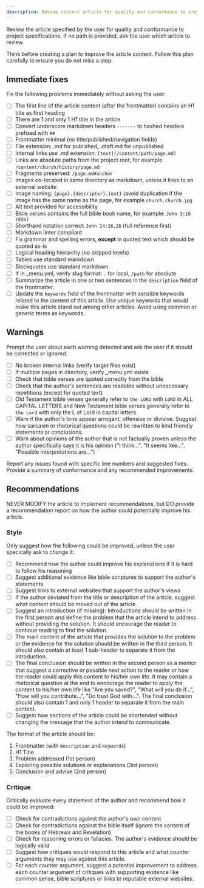 ```yaml
---
description: Review content article for quality and conformance to project specifications
---
```


Review the article specified by the user for quality and conformance to project specifications. If no path is provided, ask the user which article to review.

Think before creating a plan to improve the article content. Follow this plan carefully to ensure you do not miss a step.

## Immediate fixes

Fix the following problems immediately without asking the user:

- [ ] The first line of the article content (after the frontmatter) contains an H1 title as first heading
- [ ] There are 1 and only 1 H1 title in the article
- [ ] Convert underscore markdown headers `-------` to hashed headers prefixed with `##`
- [ ] Frontmatter minimal (no title/published/navigation fields)
- [ ] File extension: .md for published, .draft.md for unpublished
- [ ] Internal links use .md extension: `[text](/content/path/page.md)`
- [ ] Links are absolute paths from the project root, for example `/content/church/history/page.md`
- [ ] Fragments preserved: `/page.md#anchor`
- [ ] Images co-located in same directory as markdown, unless it links to an external website
- [ ] Image naming: `{page}.{descriptor}.{ext}` (avoid duplication if the image has the same name as the page, for example `church.church.jpg`
- [ ] Alt text provided for accessibility
- [ ] Bible verses contains the full bible book name, for example: `John 3:16 (ESV)`
- [ ] Shorthand notation correct: `John 14:16,26` (full reference first)
- [ ] Markdown linter compliant
- [ ] Fix grammar and spelling errors, **except** in quoted text which should be quoted as-is
- [ ] Logical heading hierarchy (no skipped levels)
- [ ] Tables use standard markdown
- [ ] Blockquotes use standard markdown
- [ ] If in _menu.yml, verify slug format: `.` for local, `/path` for absolute
- [ ] Summarize the article in one or two sentences in the `description` field of the frontmatter.
- [ ] Update the `keywords` field of the frontmatter with sensible keywords related to the content of this article. Use unique keywords that would make this article stand out among other articles. Avoid using common or generic terms as keywords.

## Warnings

Prompt the user about each warning detected and ask the user if it should be corrected or ignored.

- [ ] No broken internal links (verify target files exist)
- [ ] If multiple pages in directory, verify _menu.yml exists
- [ ] Check that bible verses are quoted correctly from the bible
- [ ] Check that the author's sentences are readable without unnecessary repetitions (except for quoted text)
- [ ] Old Testament bible verses generally refer to `the LORD` with `LORD` in ALL CAPITAL LETTERS and New Testament bible verses generally refer to `the Lord` with only the L of Lord in capital letters.
- [ ] Warn if the author's tone appear arrogant, offensive or divisive. Suggest how sarcasm or rhetorical questions could be rewritten to kind friendly statements or conclusions.
- [ ] Warn about opinions of the author that is not factually proven unless the author specifically says it is his opinion ("I think...", "It seems like...", "Possible interpretations are...")

Report any issues found with specific line numbers and suggested fixes. Provide a summary of conformance and any recommended improvements.

## Recommendations

NEVER MODIFY the article to implement recommendations, but DO provide a recommendation report on how the author could potentially improve his article.

### Style

Only suggest how the following could be improved, unless the user specically ask to change it:

- [ ] Recommend how the author could improve his explanations if it is hard to follow his reasoning
- [ ] Suggest additional evidence like bible scriptures to support the author's statements
- [ ] Suggest links to external websites that support the author's views
- [ ] If the author deviated from the title or description of the article, suggest what content should be moved out of the article.
- [ ] Suggest an introduction (if missing): Introductions should be written in the first person and define the problem that the article intend to address without providing the solution. It should encourage the reader to continue reading to find the solution.
- [ ] The main content of the article that provides the solution to the problem or the evidence for the solution should be written in the third person. It should also contain at least 1 sub-header to separate it from the introduction.
- [ ] The final conclusion should be written in the second person as a mentor that suggest a corrective or possible next action to the reader or how the reader could apply this content to his/her own life. It may contain a rhetorical question at the end to encourage the reader to apply the content to his/her own life like "Are you saved?", "What will you do if...", "How will you contribute...", "Do trust God with...". The final conclusion should also contain 1 and only 1 header to separate it from the main content.
- [ ] Suggest how sections of the article could be shortended without changing the message that the author intend to communicate.

The format of the article should be:

1. Frontmatter (with `description` and `keywords`)
2. H1 Title
3. Problem addressed (1st person)
4. Exploring possible solutions or explanations (3rd person)
5. Conclusion and advise (2nd person)

### Critique

Critically evaluate every statement of the author and recommend how it could be improved:
- [ ] Check for contradictions against the author's own content
- [ ] Check for contradictions against the bible itself (ignore the content of the books of Hebrews and Revelation)
- [ ] Check for reasoning errors or fallacies. The author's evidence should be logically valid
- [ ] Suggest how critiques would respond to this article and what counter arguments they may use against this article.
- [ ] For each counter argument, suggest a potential improvement to address each counter argument of critiques with supporting evidence like common sense, bible scriptures or links to reputable external websites.
